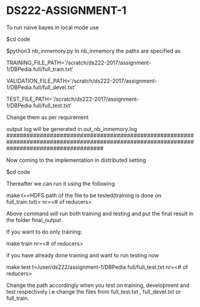 # DS222-ASSIGNMENT-1

To run naive bayes in local mode use


$cd code

$python3 nb_inmemory.py
In nb_inmemory the paths are specified as 

TRAINING_FILE_PATH='/scratch/ds222-2017/assignment-1/DBPedia.full/full_train.txt'

VALIDATION_FILE_PATH='/scratch/ds222-2017/assignment-1/DBPedia.full/full_devel.txt'

TEST_FILE_PATH='/scratch/ds222-2017/assignment-1/DBPedia.full/full_test.txt'

Change them as per requirement

output log will be generated in out_nb_inmemory.log
#############################################################################################################################################


Now coming to the implementation in distributed setting

$cd code

Thereafter we can run it using the following


make t=<HDFS path of the file to be tested(training is done on full_train.txt)> nr=<# of reducers>

Above command will run both training and testing and put the final result in the folder final_output

If you want to do only training:


make train nr=<# of reducers>

if you have already done training and want to run testing now

make test t=/user/ds222/assignment-1/DBPedia.full/full_test.txt nr=<# of reducers>

Change the path accordingly when you test on training, development and test respectively i.e change the files from full_test.txt ,
full_devel.txt or full_train.
